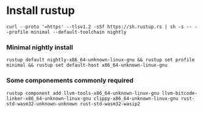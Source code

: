 # Install rustup
```
curl --proto '=https' --tlsv1.2 -sSf https://sh.rustup.rs | sh -s -- --profile minimal --default-toolchain nightly
```

### Minimal nightly install
```
rustup default nightly-x86_64-unknown-linux-gnu && rustup set profile minimal && rustup set default-host x86_64-unknown-linux-gnu
```

### Some componements commonly required
```
rustup component add llvm-tools-x86_64-unknown-linux-gnu llvm-bitcode-linker-x86_64-unknown-linux-gnu clippy-x86_64-unknown-linux-gnu rust-std-wasm32-unknown-unknown rust-std-wasm32-wasip2
```
